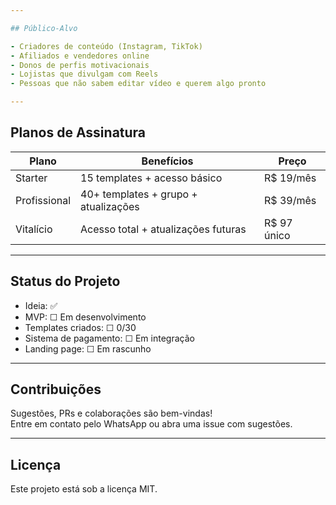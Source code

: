 ```yaml
---

## Público-Alvo

- Criadores de conteúdo (Instagram, TikTok)
- Afiliados e vendedores online
- Donos de perfis motivacionais
- Lojistas que divulgam com Reels
- Pessoas que não sabem editar vídeo e querem algo pronto

---
```


## Planos de Assinatura

| Plano         | Benefícios                               | Preço       |
|---------------|-------------------------------------------|-------------|
| Starter       | 15 templates + acesso básico              | R$ 19/mês   |
| Profissional  | 40+ templates + grupo + atualizações      | R$ 39/mês   |
| Vitalício     | Acesso total + atualizações futuras       | R$ 97 único |

---

## Status do Projeto

- Ideia: ✅  
- MVP: ☐ Em desenvolvimento  
- Templates criados: ☐ 0/30  
- Sistema de pagamento: ☐ Em integração  
- Landing page: ☐ Em rascunho  

---

## Contribuições

Sugestões, PRs e colaborações são bem-vindas!  
Entre em contato pelo WhatsApp ou abra uma issue com sugestões.

---

## Licença

Este projeto está sob a licença MIT.
